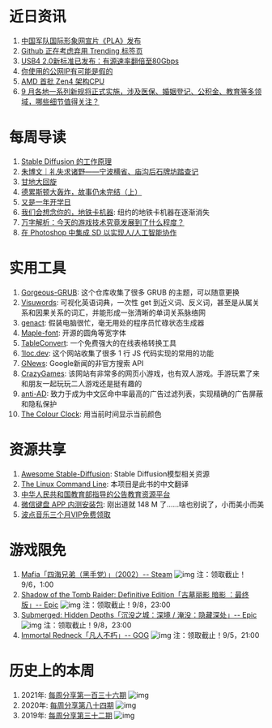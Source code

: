 # 近日资讯

1. [中国军队国际形象网宣片《PLA》发布](https://www.bilibili.com/video/BV1sG411G7Vg)
2. [Github 正在考虑弃用 Trending 标签页](https://github.com/orgs/community/discussions/31644)
3. [USB4 2.0新标准已发布：有源速率翻倍至80Gbps](https://www.angstronomics.com/p/usb4-v2)
4. [你使用的公网IP有可能是假的](https://www.v2ex.com/t/875867)
5. [AMD 首批 Zen4 架构CPU](https://www.qbitai.com/2022/08/37360.html)
6. [9 月各地一系列新规将正式实施，涉及医保、婚姻登记、公积金、教育等多领域，哪些细节值得关注？](https://www.zhihu.com/question/550816003)

# 每周导读

1. [Stable Diffusion 的工作原理](https://www.paepper.com/blog/posts/how-and-why-stable-diffusion-works-for-text-to-image-generation/)
2. [朱博文｜礼失求诸野——宁波横省、庙沟后石牌坊踏查记](https://mp.weixin.qq.com/s/YyNI9jXLjtZZ-GdBIX_LOQ)
3. [甘地大回旋](https://mp.weixin.qq.com/s/QfeqgPy63vOOSgPXMmhGQg)
4. [德累斯顿大轰炸，故事仍未完结（上）](https://mp.weixin.qq.com/s/uwMs5ve8u0_7rjl4OkTmxA)
5. [又是一年开学日](https://mp.weixin.qq.com/s/yHmDG7E98rxvGXmodPh3IQ)
6. [我们会想念你的，地铁卡机器](https://www.curbed.com/2022/08/goodbye-metrocard-machine-friendly-interface.html): 纽约的地铁卡机器在逐渐消失
7. [万字解析：今天的游戏技术究竟发展到了什么程度？](https://www.bilibili.com/video/BV1HB4y1W7pC)
8. [在 Photoshop 中集成 SD 以实现人/人工智能协作](https://old.reddit.com/r/StableDiffusion/comments/wyduk1/show_rstablediffusion_integrating_sd_in_photoshop/)

# 实用工具

1. [Gorgeous-GRUB](https://github.com/jacksaur/Gorgeous-GRUB): 这个仓库收集了很多 GRUB 的主题，可以随意更换
2. [Visuwords](https://visuwords.com/): 可视化英语词典，一次性 get 到近义词、反义词，甚至是从属关系和因果关系的词汇，并能形成一张清晰的单词关系脉络网
3. [genact](https://github.com/svenstaro/genact): 假装电脑很忙，毫无用处的程序员忙碌状态生成器
4. [Maple-font](http://github.com/subframe7536/Maple-font): 开源的圆角等宽字体
5. [TableConvert](https://tableconvert.com/zh-CN/): 一个免费强大的在线表格转换工具
6. [1loc.dev](https://1loc.dev/): 这个网站收集了很多 1 行 JS 代码实现的常用的功能
7. [GNews](https://github.com/ranahaani/GNews): Google新闻的非官方搜索 API
8. [CrazyGames](https://www.crazygames.com/): 该网站有非常多的网页小游戏，也有双人游戏。手游玩累了来和朋友一起玩玩二人游戏还是挺有趣的
9. [anti-AD](https://github.com/privacy-protection-tools/anti-AD): 致力于成为中文区命中率最高的广告过滤列表，实现精确的广告屏蔽和隐私保护
10. [The Colour Clock](http://thecolourclock.com/): 用当前时间显示当前颜色

# 资源共享

1. [Awesome Stable-Diffusion](https://github.com/awesome-stable-diffusion/awesome-stable-diffusion): Stable Diffusion模型相关资源
2. [The Linux Command Line](https://billie66.github.io/TLCL/book): 本项目是此书的中文翻译
3. [中华人民共和国教育部指导的公告教育资源平台](https://www.smartedu.cn/)
4. [微信键盘 APP 内测安装包](https://wwm.lanzouj.com/i5Bvw0awaqba): 刚出道就 148 M 了……啥也别说了，小而美小而美
5. [波点音乐三个月VIP免费领取](https://h5app.kuwo.cn/m/bdvipact2205/outside.html?nickname=%E9%9B%A8%E4%B8%83%E5%85%AE&myInviteCode=PTJZ7M)

# 游戏限免

1. [Mafia「四海兄弟（黑手党）」（2002）-- Steam](https://store.steampowered.com/app/40990/Mafia/)
![img](http://mmbiz.qpic.cn/sz_mmbiz_png/pDARXZuibAKSIwSWuyDZ6IEwYy5yHLfibe8bgyKsWcpibs9lwpN3zticZOibY4Mn2DEwsV64Jycz5fIpcIMBNa9Ms8Q/0?wx_fmt=png)
注：领取截止！9/6，1:00
2. [Shadow of the Tomb Raider: Definitive Edition「古墓丽影 暗影 ：最终版」-- Epic](https://store.epicgames.com/p/shadow-of-the-tomb-raider)
![img](http://mmbiz.qpic.cn/sz_mmbiz_png/pDARXZuibAKSIwSWuyDZ6IEwYy5yHLfibeDTJv2PkOLtk4Gm5DBC3EUcMCLwtarAibNw5Fl1k2DfHj6kuNg4gfroA/0?wx_fmt=png)
注：领取截止！9/8，23:00
3. [Submerged: Hidden Depths「沉没之城：深境 / 淹没：隐藏深处」-- Epic](https://store.epicgames.com/p/submerged-hidden-depths-6065a1)
![img](http://mmbiz.qpic.cn/sz_mmbiz_png/pDARXZuibAKSIwSWuyDZ6IEwYy5yHLfibe40LiavpIpmXlbibbicxSW0r0SKkcZkT7q13TW3GDicRfnyF0k7RIE0iaicKw/0?wx_fmt=png)
注：领取截止！9/8，23:00
4. [Immortal Redneck「凡人不朽」-- GOG](https://www.gog.com/#giveaway)
![img](http://mmbiz.qpic.cn/sz_mmbiz_png/pDARXZuibAKSIwSWuyDZ6IEwYy5yHLfibeDvZ1vicGk7kibRibItVrpwtpfWjkEibMAhHvQebzElS8D0ia9DFibM2QyXJQ/0?wx_fmt=png)
注：领取截止！9/5，21:00

# 历史上的本周

1. 2021年: [每周分享第一百三十六期](https://mp.weixin.qq.com/s/WXTOcqfrFwUhLNQpPyqNTg)
![img](https://mmbiz.qpic.cn/sz_mmbiz_jpg/pDARXZuibAKTVRjiazDicric9iahwn3c70YWEZQoRcHYmkB2ptFVlJBxLIukrdtxp8W1yw6Pic8hXEx5PD4iaBlwtEHHw/640?wx_fmt=jpeg&wxfrom=5&wx_lazy=1&wx_co=1)
2. 2020年: [每周分享第八十四期](https://mp.weixin.qq.com/s/jSd278msD1ZXBalxIxAxdg)
![img](https://mmbiz.qpic.cn/sz_mmbiz_jpg/pDARXZuibAKTx2zNuwnWBv7OcWLnADugIicpdU6mib8vVZ8Vg4FomKyoJt0dmKtq4TH6woRAwBcaog1bw2R2ouhjg/640?wx_fmt=jpeg&wxfrom=5&wx_lazy=1&wx_co=1)
3. 2019年: [每周分享第三十二期](https://mp.weixin.qq.com/s/2Pdq7BcSf3XUayOS30qC6g)
![img](https://mmbiz.qpic.cn/mmbiz_jpg/pDARXZuibAKSgxGty5mx8K475SDCxvYiaefH6yvFpQADP2STbroyw1ias3XNuVFPHpyBAdDGr8UAjwhBur3pqrDnw/640?wx_fmt=jpeg&wxfrom=5&wx_lazy=1&wx_co=1)

